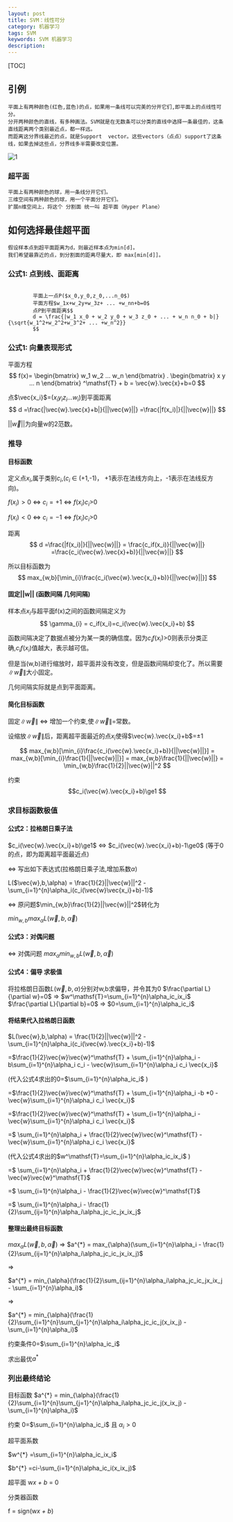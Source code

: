 ```yaml
---
layout: post
title: SVM：线性可分
category: 机器学习
tags: SVM
keywords: SVM 机器学习
description: 
---
```


[TOC]

## 引例
    平面上有两种颜色(红色,蓝色)的点，如果用一条线可以完美的分开它们,即平面上的点线性可分。
    分开两种颜色的直线，有多种画法。SVM就是在无数条可以分类的直线中选择一条最佳的，这条直线距离两个类别最近点，都一样远。  
    而距离这分界线最近的点，就是Support  vector。这些vectors（点点）support了这条线，如果去掉这些点，分界线多半需要改变位置。
    
![1](/public/img/machineL/svm/p_01.png)

### 超平面
    平面上有两种颜色的球，用一条线分开它们。
    三维空间有两种颜色的球，用一个平面分开它们。
    扩展n维空间上，将这个 分割面 统一叫 超平面（Hyper Plane）

## 如何选择最佳超平面
    假设样本点到超平面距离为d，则最近样本点为min[d]。
    我们希望最靠近的点，到分割面的距离尽量大，即 max[min[d]]。

### 公式1: 点到线、面距离 
<code>
        平面上一点P($x_0,y_0,z_0,...n_0$)
        平面方程$w_1x+w_2y+w_3z+ ... +w_nn+b=0$
        点P到平面距离$$
        d = \frac{|w_1 x_0 + w_2 y_0 + w_3 z_0 + ... + w_n n_0 + b|}{\sqrt{w_1^2+w_2^2+w_3^2+ ... +w_n^2}}
        $$
</code>



### 公式1: 向量表现形式

平面方程 $$
f(x)=  \begin{bmatrix}
      w_1 w_2 ... w_n
    \end{bmatrix} . 
    \begin{bmatrix}
      x y ... n
    \end{bmatrix}
    ^\mathsf{T} + b
 = \vec{w}.\vec{x}+b=0
$$

点$\vec{x_i}$=($x_i y_i z_i ... w_i$)到平面距离$$
d =\frac{|\vec{w}.\vec{x}+b|}{||\vec{w}||}
  =\frac{|f(x_i)|}{||\vec{w}||}
$$

$||\vec{w}||$为向量w的2范数。

### 推导

#### 目标函数
定义点$x_i$,属于类别$c_i$,($c_i$ $\in$ (+1,-1)， +1表示在法线方向上，-1表示在法线反方向)。
 
$f(x_i)>0$  $\Longleftrightarrow$ $c_i=+1$ $\Longleftrightarrow$ $f(x_i)c_i$>0

$f(x_i)<0$  $\Longleftrightarrow$ $c_i=-1$ $\Longleftrightarrow$ $f(x_i)c_i$>0

距离$$  
d =\frac{|f(x_i)|}{||\vec{w}||} = \frac{c_if(x_i)}{||\vec{w}||} =\frac{c_i(\vec{w}.\vec{x}+b)}{||\vec{w}||}
$$

所以目标函数为$$ 
max_{w,b}[\min_{i}\frac{c_i(\vec{w}.\vec{x_i}+b)}{||\vec{w}||}]
$$


#### 固定||w|| (函数间隔 几何间隔)
样本点$x_{i}$与超平面f(x)之间的函数间隔定义为$$
\gamma_{i} = c_if(x_i)=c_i(\vec{w}.\vec{x_i}+b)
$$ 

函数间隔决定了数据点被分为某一类的确信度。因为$c_if(x_i)$>0则表示分类正确,$c_if(x_i)$值越大，表示越可信。

但是当(w,b)进行缩放时，超平面并没有改变，但是函数间隔却变化了。所以需要$\left \|\vec{w}\right \|$大小固定。

几何间隔实际就是点到平面距离。

#### 简化目标函数

固定$\left \|\vec{w}\right \|$ $\Longleftrightarrow$ 增加一个约束,使$\left \|\vec{w}\right \|$=常数。

设缩放$\left \|\vec{w}\right \|$后，距离超平面最近的点$x_{i}$使得$\vec{w}.\vec{x_i}+b$=±1

$$ 
max_{w,b}[\min_{i}\frac{c_i(\vec{w}.\vec{x_i}+b)}{||\vec{w}||}]
= max_{w,b}[\min_{i}\frac{1}{||\vec{w}||}]
= max_{w,b}\frac{1}{||\vec{w}||}
= \min_{w,b}\frac{1}{2}||\vec{w}||^2
$$

约束$$c_i(\vec{w}.\vec{x_i}+b)\ge1 
$$ 

### 求目标函数极值
#### 公式2：拉格朗日乘子法
$c_i(\vec{w}.\vec{x_i}+b)\ge1$
$\Longleftrightarrow$
$c_i(\vec{w}.\vec{x_i}+b)-1\ge0$ (等于0的点，即为距离超平面最近点)

$\Longleftrightarrow$ 写出如下表达式(拉格朗日乘子法,增加系数$\alpha$)

L($\vec{w},b,\alpha) = \frac{1}{2}||\vec{w}||^2 - \sum_{i=1}^{n}\alpha_i(c_i(\vec{w}\vec{x_i}+b)-1)$

$\Longleftrightarrow$ 原问题$\min_{w,b}\frac{1}{2}||\vec{w}||^2$转化为

$min_{w,b}max_{\alpha}L(\vec{w},b,\vec{\alpha})$

#### 公式3：对偶问题

$\Longleftrightarrow$ 对偶问题
$max_{\alpha}min_{w,b}L(\vec{w},b,\vec{\alpha})$

#### 公式4：偏导 求极值
将拉格朗日函数$L(\vec{w},b,\alpha)$分别对w,b求偏导，并令其为0
$\frac{\partial L}{\partial w}=0$ $\Longrightarrow$ $w^\mathsf{T}=\sum_{i=1}^{n}\alpha_ic_ix_i$
$\frac{\partial L}{\partial b}=0$ $\Longrightarrow$ $0=\sum_{i=1}^{n}\alpha_ic_i$ 

#### 将结果代入拉格朗日函数
$L(\vec{w},b,\alpha) = \frac{1}{2}||\vec{w}||^2 - \sum_{i=1}^{n}\alpha_i(c_i(\vec{w}.\vec{x_i}+b)-1)$

=$\frac{1}{2}\vec{w}\vec{w}^\mathsf{T} + \sum_{i=1}^{n}\alpha_i -b\sum_{i=1}^{n}\alpha_i c_i - \vec{w}\sum_{i=1}^{n}\alpha_i c_i \vec{x_i}$

(代入公式4求出的0=$\sum_{i=1}^{n}\alpha_ic_i$ )

=$\frac{1}{2}\vec{w}\vec{w}^\mathsf{T} + \sum_{i=1}^{n}\alpha_i -b *0 - \vec{w}\sum_{i=1}^{n}\alpha_i c_i \vec{x_i}$

=$\frac{1}{2}\vec{w}\vec{w}^\mathsf{T} + \sum_{i=1}^{n}\alpha_i - \vec{w}\sum_{i=1}^{n}\alpha_i c_i \vec{x_i}$

=$ \sum_{i=1}^{n}\alpha_i + \frac{1}{2}\vec{w}\vec{w}^\mathsf{T} - \vec{w}\sum_{i=1}^{n}\alpha_i c_i \vec{x_i}$

(代入公式4求出的$w^\mathsf{T}=\sum_{i=1}^{n}\alpha_ic_ix_i$ )

=$ \sum_{i=1}^{n}\alpha_i + \frac{1}{2}\vec{w}\vec{w}^\mathsf{T} - \vec{w}\vec{w}^\mathsf{T}$

=$ \sum_{i=1}^{n}\alpha_i - \frac{1}{2}\vec{w}\vec{w}^\mathsf{T}$

=$ \sum_{i=1}^{n}\alpha_i - \frac{1}{2}\sum_{ij=1}^{n}\alpha_i\alpha_jc_ic_jx_ix_j$

#### 整理出最终目标函数
$max_{\alpha}L(\vec{w},b,\vec{\alpha})$  $\Longrightarrow$ 
$a^{*} = max_{\alpha}(\sum_{i=1}^{n}\alpha_i - \frac{1}{2}\sum_{ij=1}^{n}\alpha_i\alpha_jc_ic_jx_ix_j)$

$\Longrightarrow$ 

$a^{*} = min_{\alpha}(\frac{1}{2}\sum_{ij=1}^{n}\alpha_i\alpha_jc_ic_jx_ix_j - \sum_{i=1}^{n}\alpha_i)$

$\Longrightarrow$ 

$a^{*} = min_{\alpha}(\frac{1}{2}\sum_{i=1}^{n}\sum_{j=1}^{n}\alpha_i\alpha_jc_ic_j(x_ix_j) - \sum_{i=1}^{n}\alpha_i)$


约束条件0=$\sum_{i=1}^{n}\alpha_ic_i$

求出最优$a^{*}$

### 列出最终结论

目标函数 $a^{*} = min_{\alpha}(\frac{1}{2}\sum_{i=1}^{n}\sum_{j=1}^{n}\alpha_i\alpha_jc_ic_j(x_ix_j) - \sum_{i=1}^{n}\alpha_i)$

约束 0=$\sum_{i=1}^{n}\alpha_ic_i$  且 $\alpha_i>0$


超平面系数

$w^{*} =\sum_{i=1}^{n}\alpha_ic_ix_i$

$b^{*} =ci-\sum_{i=1}^{n}\alpha_ic_i(x_ix_j)$

超平面
w*x  + b* = 0

分类器函数

f = sign(w*x  + b*)





